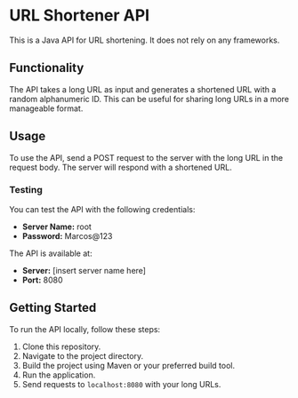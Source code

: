 # URL Shortener API

This is a Java API for URL shortening. It does not rely on any frameworks.

## Functionality

The API takes a long URL as input and generates a shortened URL with a random alphanumeric ID. This can be useful for sharing long URLs in a more manageable format.

## Usage

To use the API, send a POST request to the server with the long URL in the request body. The server will respond with a shortened URL.

### Testing

You can test the API with the following credentials:
- **Server Name:** root
- **Password:** Marcos@123

The API is available at:
- **Server:** [insert server name here]
- **Port:** 8080

## Getting Started

To run the API locally, follow these steps:
1. Clone this repository.
2. Navigate to the project directory.
3. Build the project using Maven or your preferred build tool.
4. Run the application.
5. Send requests to `localhost:8080` with your long URLs.
